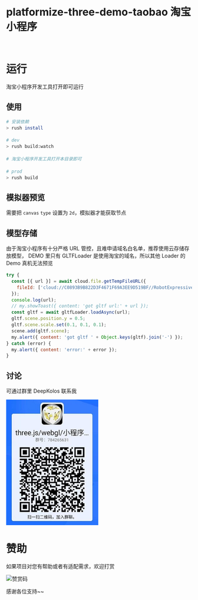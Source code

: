 # platformize-three-demo-taobao 淘宝小程序

<div>
  <img src="https://raw.githubusercontent.com/deepkolos/three-platformize-demo-taobao/master/demo.gif" width="250" alt="" style="display:inline-block;"/>
</div>

# 运行

淘宝小程序开发工具打开即可运行

## 使用

```sh
# 安装依赖
> rush install

# dev
> rush build:watch

# 淘宝小程序开发工具打开本目录即可

# prod
> rush build
```

## 模拟器预览

需要把 `canvas` `type` 设置为 `2d`，模拟器才能获取节点

## 模型存储

由于淘宝小程序有十分严格 URL 管控，且难申请域名白名单，推荐使用云存储存放模型，
DEMO 里只有 GLTFLoader 是使用淘宝的域名，所以其他 Loader 的 Demo 真机无法预览

```js
try {
  const [{ url }] = await cloud.file.getTempFileURL({
    fileId: ['cloud://C0893B9B822D3F4671F69A3EE9D519BF//RobotExpressive.glb'],
  });
  console.log(url);
  // my.showToast({ content: 'got gltf url:' + url });
  const gltf = await gltfLoader.loadAsync(url);
  gltf.scene.position.y = 0.5;
  gltf.scene.scale.set(0.1, 0.1, 0.1);
  scene.add(gltf.scene);
  my.alert({ content: 'got gltf ' + Object.keys(gltf).join('-') });
} catch (error) {
  my.alert({ content: 'error:' + error });
}
```

## 讨论

可通过群里 DeepKolos 联系我

<img width="250" src="../../docs/qq-group.jpg" />

# 赞助

如果项目对您有帮助或者有适配需求，欢迎打赏

<img src="https://upload-images.jianshu.io/upload_images/252050-d3d6bfdb1bb06ddd.png?imageMogr2/auto-orient/strip%7CimageView2/2/w/1240" alt="赞赏码" width="300">

感谢各位支持~~
